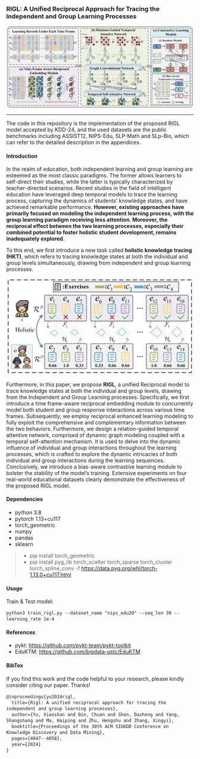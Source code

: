 ### RIGL: A Unified Reciprocal Approach for Tracing the Independent and Group Learning Processes

![RIGL Framework](./images/rigl.png)

***

The code in this repository is the implementation of the proposed RIGL model accepted by KDD-24, and the used datasets are the public benchmarks including ASSIST12, NIPS-Edu, SLP-Math and SLp-Bio, which can refer to the detailed description in the appendices.


#### Introduction
In the realm of education, both independent learning and group learning are esteemed as the most classic paradigms. The former allows learners to self-direct their studies, while the latter is typically characterized by teacher-directed scenarios. Recent studies in the field of intelligent education have leveraged deep temporal models to trace the learning process, capturing the dynamics of students’ knowledge states, and have achieved remarkable performance. **However, existing approaches have primarily focused on modeling the independent learning process, with the group learning paradigm receiving less attention. Moreover, the reciprocal effect between the two learning processes, especially their combined potential to foster holistic student development, remains inadequately explored.** 

To this end, we first introduce a new task called **holistic knowledge tracing (HKT)**, which refers to tracing knowledge states at both the individual and group levels simultaneously, drawing from independent and group learning processes.

[//]: # (![RIGL Framework]&#40;./images/hkt_task.png=600x600&#41;)
<div align="center">
    <img src="./images/hkt_task.png"  style="zoom: 50%;" />
</div>

Furthermore, in this paper, we propose **RIGL**, a unified Reciprocal model to trace knowledge states at both the individual and group levels, drawing from the Independent and Group Learning processes. Specifically, we first introduce a time frame-aware reciprocal embedding module to concurrently model both student and group response interactions across various time frames. Subsequently, we employ reciprocal enhanced learning modeling to fully exploit the comprehensive and complementary information between the two behaviors. Furthermore, we design a relation-guided temporal attentive network, comprised of dynamic graph modeling coupled with a temporal self-attention mechanism. It is used to delve into the dynamic influence of individual and group interactions throughout the learning processes, which is crafted to explore the dynamic intricacies of both individual and group interactions during the learning sequences. Conclusively, we introduce a bias-aware contrastive learning module to bolster the stability of the model’s training. Extensive experiments on four real-world educational datasets clearly demonstrate the effectiveness of the proposed RIGL model.



#### Dependencies
* python 3.8
* pytorch 1.13+cu117
* torch_geometric
* numpy
* pandas
* sklearn
> * pip install torch_geometric 
> * pip install pyg_lib torch_scatter torch_sparse torch_cluster torch_spline_conv -f https://data.pyg.org/whl/torch-1.13.0+cu117.html


#### Usage
Train & Test model:
```
python3 train_rigl.py --dataset_name "nips_edu20" --seq_len 30 --learning_rate 1e-4 
```

#### References

* pykt: https://github.com/pykt-team/pykt-toolkit
* EduKTM: https://github.com/bigdata-ustc/EduKTM

#### BibTex
If you find this work and the code helpful to your research, please kindly consider citing our paper. Thanks!

```
@inproceedings{yu2024rigl,
  title={Rigl: A unified reciprocal approach for tracing the independent and group learning processes},
  author={Yu, Xiaoshan and Qin, Chuan and Shen, Dazhong and Yang, Shangshang and Ma, Haiping and Zhu, Hengshu and Zhang, Xingyi},
  booktitle={Proceedings of the 30th ACM SIGKDD Conference on Knowledge Discovery and Data Mining},
  pages={4047--4058},
  year={2024}
}
```
